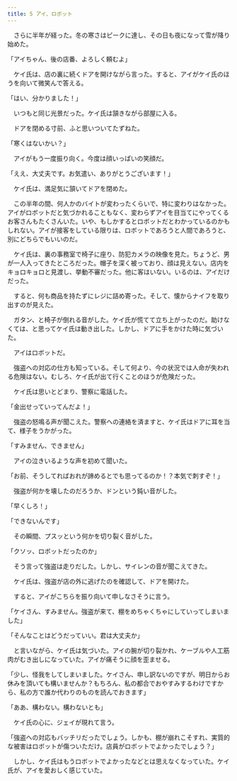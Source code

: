 ```yaml
---
title: 5 アイ、ロボット
---
```


　さらに半年が経った。冬の寒さはピークに達し、その日も夜になって雪が降り始めた。

「アイちゃん、後の店番、よろしく頼むよ」

　ケイ氏は、店の裏に続くドアを開けながら言った。すると、アイがケイ氏のほうを向いて微笑んで答える。

「はい、分かりました！」

　いつもと同じ光景だった。ケイ氏は頷きながら部屋に入る。

　ドアを閉める寸前、ふと思いついてたずねた。

「寒くはないかい？」

　アイがもう一度振り向く。今度は顔いっぱいの笑顔だ。

「ええ、大丈夫です。お気遣い、ありがとうございます！」

　ケイ氏は、満足気に頷いてドアを閉めた。

　この半年の間、何人かのバイトが変わったくらいで、特に変わりはなかった。アイがロボットだと気づかれることもなく、変わらずアイを目当てにやってくるお客さんもたくさんいた。いや、もしかするとロボットだとわかっているのかもしれない。アイが接客をしている限りは、ロボットであろうと人間であろうと、別にどちらでもいいのだ。

　ケイ氏は、裏の事務室で椅子に座り、防犯カメラの映像を見た。ちょうど、男が一人入ってきたところだった。帽子を深く被っており、顔は見えない。店内をキョロキョロと見渡し、挙動不審だった。他に客はいない。いるのは、アイだけだった。

　すると、何も商品を持たずにレジに詰め寄った。そして、懐からナイフを取り出すのが見えた。

　ガタン、と椅子が倒れる音がした。ケイ氏が慌てて立ち上がったのだ。助けなくては、と思ってケイ氏は動き出した。しかし、ドアに手をかけた時に気づいた。

　アイはロボットだ。

　強盗への対応の仕方も知っている。そして何より、今の状況では人命が失われる危険はない。むしろ、ケイ氏が出て行くことのほうが危険だった。

　ケイ氏は思いとどまり、警察に電話した。

「金出せっていってんだよ！」

　強盗の怒鳴る声が聞こえた。警察への連絡を済ますと、ケイ氏はドアに耳を当て、様子をうかがった。

「すみません、できません」

　アイの泣きいるような声を初めて聞いた。

「お前、そうしてればおれが諦めるとでも思ってるのか！？本気で刺すぞ！」

　強盗が何かを壊したのだろうか、ドンという鈍い音がした。

「早くしろ！」

「できないんです」

　その瞬間、プスッという何かを切り裂く音がした。

「クソッ、ロボットだったのか」

　そう言って強盗は走りだした。しかし、サイレンの音が聞こえてきた。

　ケイ氏は、強盗が店の外に逃げたのを確認して、ドアを開けた。

　すると、アイがこちらを振り向いて申しなさそうに言う。

「ケイさん、すみません。強盗が来て、棚をめちゃくちゃにしていってしまいました」

「そんなことはどうだっていい。君は大丈夫か」

　と言いながら、ケイ氏は気づいた。アイの腕が切り裂かれ、ケーブルや人工筋肉がむき出しになっていた。アイが痛そうに顔を歪ませる。

「少し、怪我をしてしまいました。ケイさん、申し訳ないのですが、明日からお休みを頂いても構いませんか？もちろん、私の都合でおやすみするわけですから、私の方で誰か代わりのものを読んでおきます」

「ああ、構わない。構わないとも」

　ケイ氏の心に、ジェイが現れて言う。

「強盗への対応もバッチリだったでしょう。しかも、棚が崩れこそすれ、実質的な被害はロボットが傷ついただけ。店員がロボットでよかったでしょう？」

　しかし、ケイ氏はもうロボットでよかったなどとは思えなくなっていた。ケイ氏が、アイを愛おしく感じていた。
